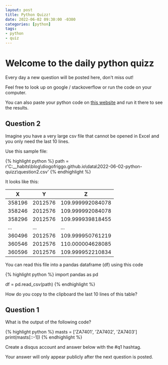 ```yaml
---
layout: post
title: Python Quizz!
date: 2022-06-02 09:30:00 -0300
categories: [python]
tags:
- python
- quiz
---
```


# Welcome to the daily python quizz

Every day a new question will be posted here, don't miss out!

Feel free to look up on google / stackoverflow or run the code on your computer.

You can also paste your python code on [this website](https://www.programiz.com/python-programming/online-compiler/) and run it there to see the results.

<!---
## Question 3

Imagine you have a large table with X, Y and Z columns, the data looks like this

|X      |Y      |Z               |
|-------|-------|----------------|
|358196 |2012576|109.999992084078|
|358246 |2012576|109.999992084078|
|358296 |2012576|109.999939818455|
|...    |...    |...             |
|360496 |2012576|109.999950761219|
|360546 |2012576|110.000004628085|
|360596 |2012576|109.999952210834|

You can read this data with the following code

{% highlight python %}
import pandas as pd

df = pd.read_csv(r'C:\__habits\blog\diogofriggo.github.io\data\2022-06-02-python-quizz\question2.csv')
{% endhighlight %}

Let's say this table is too big to open in excel and that's why you chose Python

Your task is to compute the length of the vector represented by each X, Y, Z and store it in the column "length"
The result looks like this:

|X      |Y      |Z               |length            |
|-------|-------|----------------|------------------|
|358196 |2012576|109.999992084078|2044203.1558267388|
|358246 |2012576|109.999992084078|2044211.9176817257|
|358296 |2012576|109.999939818455|2044220.6807221149|
|...    |...    |...             |...               |
|360496 |2012576|109.999950761219|2044607.4278188439|
|360546 |2012576|110.000004628085|2044616.2441866691|
|360596 |2012576|109.999952210834|2044625.0617391907|

Here are some related operations that could help you understand how to achieve that:

#### The length of only the first row may be calculated as

{% highlight python %}
import numpy as np
np.sqrt(358196**2 + 2012576**2 + 109.999992084078**2) # 2044203.1558267388
{% endhighlight %}

#### The absolute difference between X and Y may be calculated as

{% highlight python %}
df['absolute_difference'] = (df['X'] - df['Y']).apply(np.abs)
{% endhighlight %}

Which results in:

|X      |Y      |Z               |absolute_difference|
|-------|-------|----------------|-------------------|
|358196 |2012576|109.999992084078|1654380            |
|358246 |2012576|109.999992084078|1654330            |
|358296 |2012576|109.999939818455|1654280            |
|...    |...    |...             |...                |
|360496 |2012576|109.999950761219|1652080            |
|360546 |2012576|110.000004628085|1652030            |
|360596 |2012576|109.999952210834|1651980            |

Given those hints how would you compute the "length" column?
-->

## Question 2

Imagine you have a very large csv file that cannot be opened in Excel and you only need the last 10 lines.

Use this sample file:

{% highlight python %}
path = r'C:\__habits\blog\diogofriggo.github.io\data\2022-06-02-python-quizz\question2.csv'
{% endhighlight %}

It looks like this:

|X      |Y      |Z               |
|-------|-------|----------------|
|358196 |2012576|109.999992084078|
|358246 |2012576|109.999992084078|
|358296 |2012576|109.999939818455|
|...    |...    |...             |
|360496 |2012576|109.999950761219|
|360546 |2012576|110.000004628085|
|360596 |2012576|109.999952210834|

You can read this file into a pandas dataframe (df) using this code

{% highlight python %}
import pandas as pd

df = pd.read_csv(path)
{% endhighlight %}

How do you copy to the clipboard the last 10 lines of this table?

## Question 1

What is the output of the following code?

{% highlight python %}
masts = ['ZA7401', 'ZA7402', 'ZA7403']
print(masts[::-1])
{% endhighlight %}

Create a disqus account and answer below with the #q1 hashtag.

Your answer will only appear publicly after the next question is posted.
